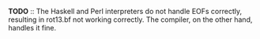 **TODO** :: The Haskell and Perl interpreters do not handle EOFs correctly, resulting in rot13.bf not working correctly. The compiler, on the other hand, handles it fine.

